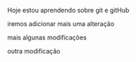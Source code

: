 Hoje estou aprendendo sobre git e gitHub

iremos adicionar mais uma alteração

mais algunas modificações

outra modificação
